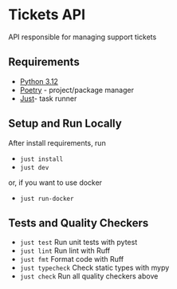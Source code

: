 # Tickets API

API responsible for managing support tickets

## Requirements

- [Python 3.12](https://www.python.org/downloads/)
- [Poetry](https://python-poetry.org/docs/#installing-with-the-official-installer) - project/package manager
- [Just](https://github.com/casey/just)- task runner

## Setup and Run Locally

After install requirements, run
 - `just install`
 - `just dev`

 or, if you want to use docker
 - `just run-docker`

 ## Tests and Quality Checkers
 - `just test` Run unit tests with pytest
 - `just lint` Run lint with Ruff
 - `just fmt` Format code with Ruff
 - `just typecheck` Check static types with mypy
 - `just check` Run all quality checkers above